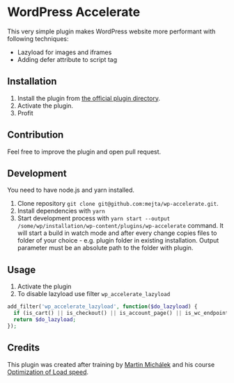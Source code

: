 # WordPress Accelerate

This very simple plugin makes WordPress website more performant with following techniques:

- Lazyload for images and iframes
- Adding defer attribute to script tag

## Installation

1. Install the plugin from [the official plugin directory](https://wordpress.org/plugins/wp-accelerate/).
1. Activate the plugin.
1. Profit

## Contribution

Feel free to improve the plugin and open pull request.

## Development

You need to have node.js and yarn installed.

1. Clone repository `git clone git@github.com:mejta/wp-accelerate.git`.
1. Install dependencies with `yarn`
1. Start development process with `yarn start --output /some/wp/installation/wp-content/plugins/wp-accelerate` command. It will start a build in watch mode and after every change copies files to folder of your choice - e.g. plugin folder in existing installation. Output parameter must be an absolute path to the folder with plugin.

## Usage

1. Activate the plugin
1. To disable lazyload use filter `wp_accelerate_lazyload`

```php
add_filter('wp_accelerate_lazyload', function($do_lazyload) {
  if (is_cart() || is_checkout() || is_account_page() || is_wc_endpoint_url() || is_ajax()) return false;
  return $do_lazyload;
});
```

## Credits

This plugin was created after training by [Martin Michálek](https://www.vzhurudolu.cz/lektori/martin-michalek) and his course [Optimization of Load speed](https://www.vzhurudolu.cz/kurzy/rychlost-nacitani).
